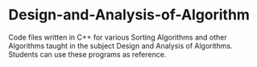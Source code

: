 # Design-and-Analysis-of-Algorithm
Code files written in C++ for various Sorting Algorithms and other Algorithms taught in the subject Design and Analysis of Algorithms. Students can use these programs as reference.

